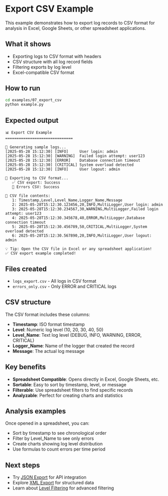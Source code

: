 # Export CSV Example

This example demonstrates how to export log records to CSV format for analysis in Excel, Google Sheets, or other spreadsheet applications.

## What it shows

- Exporting logs to CSV format with headers
- CSV structure with all log record fields
- Filtering exports by log level
- Excel-compatible CSV format

## How to run

```bash
cd examples/07_export_csv
python example.py
```

## Expected output

```
📊 Export CSV Example
==============================

📝 Generating sample logs...
[2025-05-28 15:12:30] [INFO]     User login: admin
[2025-05-28 15:12:30] [WARNING]  Failed login attempt: user123
[2025-05-28 15:12:30] [ERROR]    Database connection timeout
[2025-05-28 15:12:30] [CRITICAL] System overload detected
[2025-05-28 15:12:30] [INFO]     User logout: admin

💾 Exporting to CSV format...
   ✅ CSV export: Success
   🚨 Errors CSV: Success

📖 CSV file contents:
   1: Timestamp,Level,Level_Name,Logger_Name,Message
   2: 2025-05-28T15:12:30.123456,20,INFO,MultiLogger,User login: admin
   3: 2025-05-28T15:12:30.234567,30,WARNING,MultiLogger,Failed login attempt: user123
   4: 2025-05-28T15:12:30.345678,40,ERROR,MultiLogger,Database connection timeout
   5: 2025-05-28T15:12:30.456789,50,CRITICAL,MultiLogger,System overload detected
   6: 2025-05-28T15:12:30.567890,20,INFO,MultiLogger,User logout: admin

💡 Tip: Open the CSV file in Excel or any spreadsheet application!
✅ CSV export example completed!
```

## Files created

- `logs_export.csv` - All logs in CSV format
- `errors_only.csv` - Only ERROR and CRITICAL logs

## CSV structure

The CSV format includes these columns:
- **Timestamp**: ISO format timestamp
- **Level**: Numeric log level (10, 20, 30, 40, 50)
- **Level_Name**: Text log level (DEBUG, INFO, WARNING, ERROR, CRITICAL)
- **Logger_Name**: Name of the logger that created the record
- **Message**: The actual log message

## Key benefits

- **Spreadsheet Compatible**: Opens directly in Excel, Google Sheets, etc.
- **Sortable**: Easy to sort by timestamp, level, or message
- **Filterable**: Use spreadsheet filters to find specific records
- **Analyzable**: Perfect for creating charts and statistics

## Analysis examples

Once opened in a spreadsheet, you can:
- Sort by timestamp to see chronological order
- Filter by Level_Name to see only errors
- Create charts showing log level distribution
- Use formulas to count errors per time period

## Next steps

- Try [JSON Export](../09_export_json/) for API integration
- Explore [XML Export](../08_export_xml/) for structured data
- Learn about [Level Filtering](../11_level_filtering/) for advanced filtering 